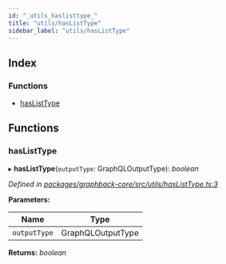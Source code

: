 ```yaml
---
id: "_utils_haslisttype_"
title: "utils/hasListType"
sidebar_label: "utils/hasListType"
---
```


## Index

### Functions

* [hasListType](_utils_haslisttype_.md#haslisttype)

## Functions

###  hasListType

▸ **hasListType**(`outputType`: GraphQLOutputType): *boolean*

*Defined in [packages/graphback-core/src/utils/hasListType.ts:3](https://github.com/aerogear/graphback/blob/63664df15/packages/graphback-core/src/utils/hasListType.ts#L3)*

**Parameters:**

Name | Type |
------ | ------ |
`outputType` | GraphQLOutputType |

**Returns:** *boolean*
